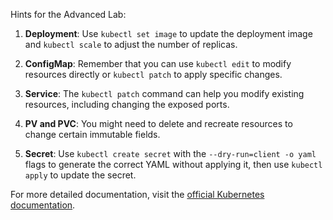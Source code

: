 Hints for the Advanced Lab:

1. **Deployment**: Use `kubectl set image` to update the deployment image and `kubectl scale` to adjust the number of replicas.
   
2. **ConfigMap**: Remember that you can use `kubectl edit` to modify resources directly or `kubectl patch` to apply specific changes.

3. **Service**: The `kubectl patch` command can help you modify existing resources, including changing the exposed ports.

4. **PV and PVC**: You might need to delete and recreate resources to change certain immutable fields.

5. **Secret**: Use `kubectl create secret` with the `--dry-run=client -o yaml` flags to generate the correct YAML without applying it, then use `kubectl apply` to update the secret.

For more detailed documentation, visit the [official Kubernetes documentation](https://kubernetes.io/docs/).

